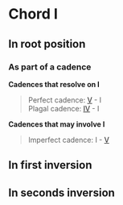 # Chord I

## In root position
### As part of a cadence

**Cadences that resolve on I**  
> Perfect cadence: [V](V.md) - I  
> Plagal cadence: [IV](IV.md) - I

**Cadences that may involve I**  
> Imperfect cadence: I - [V](V.md)

## In first inversion
## In seconds inversion
